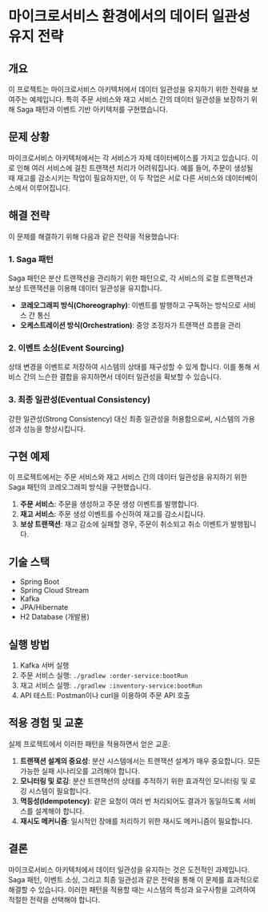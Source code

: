 # 마이크로서비스 환경에서의 데이터 일관성 유지 전략

## 개요
이 프로젝트는 마이크로서비스 아키텍처에서 데이터 일관성을 유지하기 위한 전략을 보여주는 예제입니다. 특히 주문 서비스와 재고 서비스 간의 데이터 일관성을 보장하기 위해 Saga 패턴과 이벤트 기반 아키텍처를 구현했습니다.

## 문제 상황
마이크로서비스 아키텍처에서는 각 서비스가 자체 데이터베이스를 가지고 있습니다. 이로 인해 여러 서비스에 걸친 트랜잭션 처리가 어려워집니다. 예를 들어, 주문이 생성될 때 재고를 감소시키는 작업이 필요하지만, 이 두 작업은 서로 다른 서비스와 데이터베이스에서 이루어집니다.

## 해결 전략
이 문제를 해결하기 위해 다음과 같은 전략을 적용했습니다:

### 1. Saga 패턴
Saga 패턴은 분산 트랜잭션을 관리하기 위한 패턴으로, 각 서비스의 로컬 트랜잭션과 보상 트랜잭션을 이용해 데이터 일관성을 유지합니다.

- **코레오그래피 방식(Choreography)**: 이벤트를 발행하고 구독하는 방식으로 서비스 간 통신
- **오케스트레이션 방식(Orchestration)**: 중앙 조정자가 트랜잭션 흐름을 관리

### 2. 이벤트 소싱(Event Sourcing)
상태 변경을 이벤트로 저장하여 시스템의 상태를 재구성할 수 있게 합니다. 이를 통해 서비스 간의 느슨한 결합을 유지하면서 데이터 일관성을 확보할 수 있습니다.

### 3. 최종 일관성(Eventual Consistency)
강한 일관성(Strong Consistency) 대신 최종 일관성을 허용함으로써, 시스템의 가용성과 성능을 향상시킵니다.

## 구현 예제
이 프로젝트에서는 주문 서비스와 재고 서비스 간의 데이터 일관성을 유지하기 위한 Saga 패턴의 코레오그래피 방식을 구현했습니다. 

1. **주문 서비스**: 주문을 생성하고 주문 생성 이벤트를 발행합니다.
2. **재고 서비스**: 주문 생성 이벤트를 수신하여 재고를 감소시킵니다.
3. **보상 트랜잭션**: 재고 감소에 실패할 경우, 주문이 취소되고 취소 이벤트가 발행됩니다.

## 기술 스택
- Spring Boot
- Spring Cloud Stream
- Kafka
- JPA/Hibernate
- H2 Database (개발용)

## 실행 방법
1. Kafka 서버 실행
2. 주문 서비스 실행: `./gradlew :order-service:bootRun`
3. 재고 서비스 실행: `./gradlew :inventory-service:bootRun`
4. API 테스트: Postman이나 curl을 이용하여 주문 API 호출

## 적용 경험 및 교훈
실제 프로젝트에서 이러한 패턴을 적용하면서 얻은 교훈:

1. **트랜잭션 설계의 중요성**: 분산 시스템에서는 트랜잭션 설계가 매우 중요합니다. 모든 가능한 실패 시나리오를 고려해야 합니다.
2. **모니터링 및 로깅**: 분산 트랜잭션의 상태를 추적하기 위한 효과적인 모니터링 및 로깅 시스템이 필요합니다.
3. **멱등성(Idempotency)**: 같은 요청이 여러 번 처리되어도 결과가 동일하도록 서비스를 설계해야 합니다.
4. **재시도 메커니즘**: 일시적인 장애를 처리하기 위한 재시도 메커니즘이 필요합니다.

## 결론
마이크로서비스 아키텍처에서 데이터 일관성을 유지하는 것은 도전적인 과제입니다. Saga 패턴, 이벤트 소싱, 그리고 최종 일관성과 같은 전략을 통해 이 문제를 효과적으로 해결할 수 있습니다. 이러한 패턴을 적용할 때는 시스템의 특성과 요구사항을 고려하여 적절한 전략을 선택해야 합니다.
